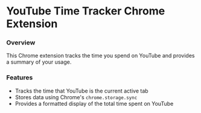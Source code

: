 # YouTube Time Tracker Chrome Extension

### Overview
This Chrome extension tracks the time you spend on YouTube and provides a summary of your usage.

### Features
- Tracks the time that YouTube is the current active tab
- Stores data using Chrome's ```chrome.storage.sync```
- Provides a formatted display of the total time spent on YouTube